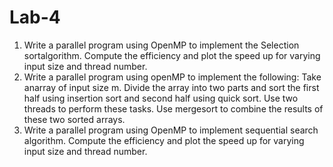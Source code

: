 # Lab-4
1. Write a parallel program using OpenMP to implement the Selection sortalgorithm. Compute the efficiency and plot the speed up for varying input size and thread number.
2. Write a parallel program using openMP to implement the following: Take anarray of input size m. Divide the array into two parts and sort the first  half  using  insertion  sort and  second half  using  quick  sort. Use two threads to perform these tasks. Use mergesort to combine the results of these two sorted arrays.
3. Write a parallel program using OpenMP to implement sequential search algorithm. Compute the efficiency and plot the speed up for varying input size and thread number.
